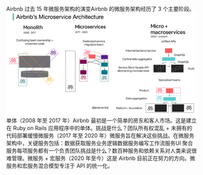 Airbnb 过去 15 年微服务架构的演变Airbnb 的微服务架构经历了 3 个主要阶段。![](../images/airbnb_arch.jpeg)单体（2008 年至 2017 年）Airbnb 最初是一个简单的房东和客人市场。这是建立在 Ruby on Rails 应用程序中的单体。挑战是什么？团队所有权混乱 + 未拥有的代码部署缓慢微服务（2017 年至 2020 年）微服务旨在解决这些挑战。在微服务架构中，关键服务包括：数据获取服务业务逻辑数据服务编写工作流服务UI 聚合服务每项服务都有一个负责团队挑战是什么？数百种服务和依赖关系对人类来说很难管理。微服务 + 宏服务（2020 年至今）这是 Airbnb 目前正在努力的方向。微服务和宏服务混合模型专注于 API 的统一化。